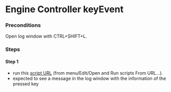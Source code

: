 # Engine Controller keyEvent

### Preconditions
Open log window with CTRL+SHIFT+L.

### Steps

#### Step 1
- run this [script URL](./create.js?raw=true) (from menu/Edit/Open and Run scripts From URL...). 
- expected to see a message in the log window with the information of the pressed key

 